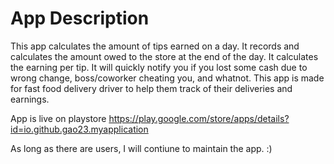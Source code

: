 # App Description 
This app calculates the amount of tips earned on a day.
It records and calculates the amount owed to the store at the end of the day.
It calculates the earning per tip.
It will quickly notify you if you lost some cash due to wrong change, boss/coworker cheating you, and whatnot.
This app is made for fast food delivery driver to help them track of their deliveries and earnings.

App is live on playstore 
https://play.google.com/store/apps/details?id=io.github.gao23.myapplication


As long as there are users, I will contiune to maintain the app. :) 



